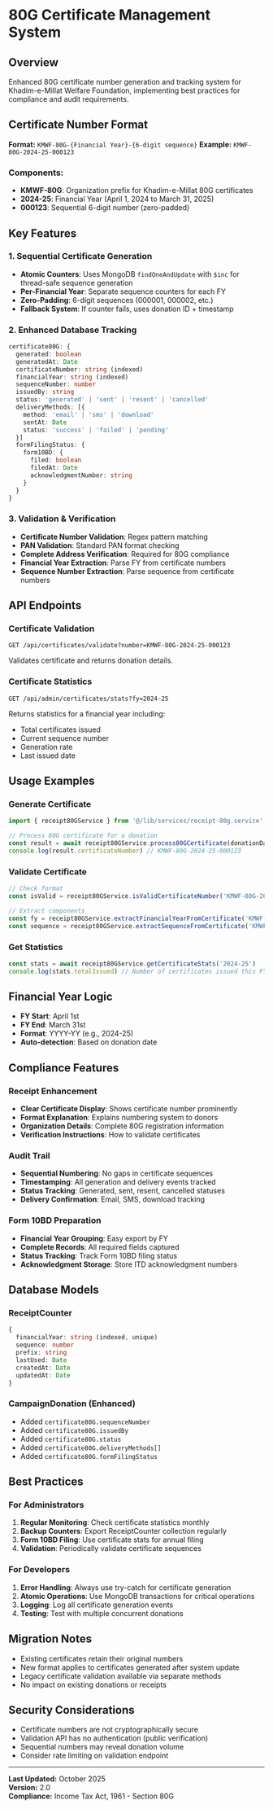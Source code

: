 # 80G Certificate Management System

## Overview
Enhanced 80G certificate number generation and tracking system for Khadim-e-Millat Welfare Foundation, implementing best practices for compliance and audit requirements.

## Certificate Number Format
**Format:** `KMWF-80G-{Financial Year}-{6-digit sequence}`
**Example:** `KMWF-80G-2024-25-000123`

### Components:
- **KMWF-80G**: Organization prefix for Khadim-e-Millat 80G certificates
- **2024-25**: Financial Year (April 1, 2024 to March 31, 2025)
- **000123**: Sequential 6-digit number (zero-padded)

## Key Features

### 1. Sequential Certificate Generation
- **Atomic Counters**: Uses MongoDB `findOneAndUpdate` with `$inc` for thread-safe sequence generation
- **Per-Financial Year**: Separate sequence counters for each FY
- **Zero-Padding**: 6-digit sequences (000001, 000002, etc.)
- **Fallback System**: If counter fails, uses donation ID + timestamp

### 2. Enhanced Database Tracking
```typescript
certificate80G: {
  generated: boolean
  generatedAt: Date
  certificateNumber: string (indexed)
  financialYear: string (indexed)
  sequenceNumber: number
  issuedBy: string
  status: 'generated' | 'sent' | 'resent' | 'cancelled'
  deliveryMethods: [{
    method: 'email' | 'sms' | 'download'
    sentAt: Date
    status: 'success' | 'failed' | 'pending'
  }]
  formFilingStatus: {
    form10BD: {
      filed: boolean
      filedAt: Date
      acknowledgmentNumber: string
    }
  }
}
```

### 3. Validation & Verification
- **Certificate Number Validation**: Regex pattern matching
- **PAN Validation**: Standard PAN format checking
- **Complete Address Verification**: Required for 80G compliance
- **Financial Year Extraction**: Parse FY from certificate numbers
- **Sequence Number Extraction**: Parse sequence from certificate numbers

## API Endpoints

### Certificate Validation
```
GET /api/certificates/validate?number=KMWF-80G-2024-25-000123
```
Validates certificate and returns donation details.

### Certificate Statistics
```
GET /api/admin/certificates/stats?fy=2024-25
```
Returns statistics for a financial year including:
- Total certificates issued
- Current sequence number
- Generation rate
- Last issued date

## Usage Examples

### Generate Certificate
```typescript
import { receipt80GService } from '@/lib/services/receipt-80g.service'

// Process 80G certificate for a donation
const result = await receipt80GService.process80GCertificate(donationData)
console.log(result.certificateNumber) // KMWF-80G-2024-25-000123
```

### Validate Certificate
```typescript
// Check format
const isValid = receipt80GService.isValidCertificateNumber('KMWF-80G-2024-25-000123')

// Extract components
const fy = receipt80GService.extractFinancialYearFromCertificate('KMWF-80G-2024-25-000123')
const sequence = receipt80GService.extractSequenceFromCertificate('KMWF-80G-2024-25-000123')
```

### Get Statistics
```typescript
const stats = await receipt80GService.getCertificateStats('2024-25')
console.log(stats.totalIssued) // Number of certificates issued this FY
```

## Financial Year Logic
- **FY Start**: April 1st
- **FY End**: March 31st
- **Format**: YYYY-YY (e.g., 2024-25)
- **Auto-detection**: Based on donation date

## Compliance Features

### Receipt Enhancement
- **Clear Certificate Display**: Shows certificate number prominently
- **Format Explanation**: Explains numbering system to donors
- **Organization Details**: Complete 80G registration information
- **Verification Instructions**: How to validate certificates

### Audit Trail
- **Sequential Numbering**: No gaps in certificate sequences
- **Timestamping**: All generation and delivery events tracked
- **Status Tracking**: Generated, sent, resent, cancelled statuses
- **Delivery Confirmation**: Email, SMS, download tracking

### Form 10BD Preparation
- **Financial Year Grouping**: Easy export by FY
- **Complete Records**: All required fields captured
- **Status Tracking**: Track Form 10BD filing status
- **Acknowledgment Storage**: Store ITD acknowledgment numbers

## Database Models

### ReceiptCounter
```typescript
{
  financialYear: string (indexed, unique)
  sequence: number
  prefix: string
  lastUsed: Date
  createdAt: Date
  updatedAt: Date
}
```

### CampaignDonation (Enhanced)
- Added `certificate80G.sequenceNumber`
- Added `certificate80G.issuedBy`
- Added `certificate80G.status`
- Added `certificate80G.deliveryMethods[]`
- Added `certificate80G.formFilingStatus`

## Best Practices

### For Administrators
1. **Regular Monitoring**: Check certificate statistics monthly
2. **Backup Counters**: Export ReceiptCounter collection regularly
3. **Form 10BD Filing**: Use certificate stats for annual filing
4. **Validation**: Periodically validate certificate sequences

### For Developers
1. **Error Handling**: Always use try-catch for certificate generation
2. **Atomic Operations**: Use MongoDB transactions for critical operations
3. **Logging**: Log all certificate generation events
4. **Testing**: Test with multiple concurrent donations

## Migration Notes
- Existing certificates retain their original numbers
- New format applies to certificates generated after system update
- Legacy certificate validation available via separate methods
- No impact on existing donations or receipts

## Security Considerations
- Certificate numbers are not cryptographically secure
- Validation API has no authentication (public verification)
- Sequential numbers may reveal donation volume
- Consider rate limiting on validation endpoint

---

**Last Updated:** October 2025  
**Version:** 2.0  
**Compliance:** Income Tax Act, 1961 - Section 80G